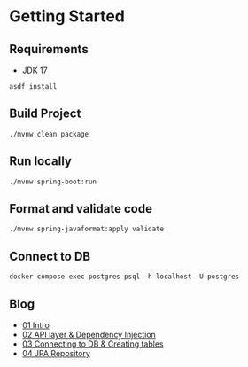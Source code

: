 # Getting Started

## Requirements
- JDK 17

```shell
asdf install
```

## Build Project

```shell
./mvnw clean package
```

## Run locally

```shell
./mvnw spring-boot:run
```

## Format and validate code

```shell
./mvnw spring-javaformat:apply validate
```

## Connect to DB

```shell
docker-compose exec postgres psql -h localhost -U postgres
```

## Blog

- [01 Intro](./blog/01_Intro.md)
- [02 API layer & Dependency Injection](./blog/02_API_layer.md)
- [03 Connecting to DB & Creating tables](./blog/03_Connecting_to_DB.md)
- [04 JPA Repository](./blog/04_JPA_Repository.md)


